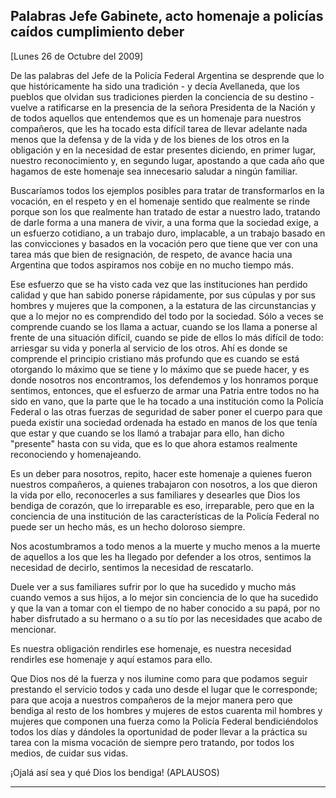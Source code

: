 Palabras Jefe Gabinete, acto homenaje a policías caídos cumplimiento deber
--------------------------------------------------------------------------

[Lunes 26 de Octubre del 2009]

De las palabras del Jefe de la Policía Federal Argentina se desprende
que lo que históricamente ha sido una tradición - y decía Avellaneda,
que los pueblos que olvidan sus tradiciones pierden la conciencia de su
destino - vuelve a ratificarse en la presencia de la señora Presidenta
de la Nación y de todos aquellos que entendemos que es un homenaje para
nuestros compañeros, que les ha tocado esta difícil tarea de llevar
adelante nada menos que la defensa y de la vida y de los bienes de los
otros en la obligación y en la necesidad de estar presentes diciendo, en
primer lugar, nuestro reconocimiento y, en segundo lugar, apostando a
que cada año que hagamos de este homenaje sea innecesario saludar a
ningún familiar.

Buscaríamos todos los ejemplos posibles para tratar de transformarlos en
la vocación, en el respeto y en el homenaje sentido que realmente se
rinde porque son los que realmente han tratado de estar a nuestro lado,
tratando de darle forma a una manera de vivir, a una forma que la
sociedad exige, a un esfuerzo cotidiano, a un trabajo duro, implacable,
a un trabajo basado en las convicciones y basados en la vocación pero
que tiene que ver con una tarea más que bien de resignación, de respeto,
de avance hacia una Argentina que todos aspiramos nos cobije en no mucho
tiempo más.

Ese esfuerzo que se ha visto cada vez que las instituciones han perdido
calidad y que han sabido ponerse rápidamente, por sus cúpulas y por sus
hombres y mujeres que la componen, a la estatura de las circunstancias y
que a lo mejor no es comprendido del todo por la sociedad. Sólo a veces
se comprende cuando se los llama a actuar, cuando se los llama a ponerse
al frente de una situación difícil, cuando se pide de ellos lo más
difícil de todo: arriesgar su vida y ponerla al servicio de los otros.
Ahí es donde se comprende el principio cristiano más profundo que es
cuando se está otorgando lo máximo que se tiene y lo máximo que se puede
hacer, y es donde nosotros nos encontramos, los defendemos y los
honramos porque sentimos, entonces, que el esfuerzo de armar una Patria
entre todos no ha sido en vano, que la parte que le ha tocado a una
institución como la Policía Federal o las otras fuerzas de seguridad de
saber poner el cuerpo para que pueda existir una sociedad ordenada ha
estado en manos de los que tenía que estar y que cuando se los llamó a
trabajar para ello, han dicho "presente" hasta con su vida, que es lo
que ahora estamos realmente reconociendo y homenajeando.

Es un deber para nosotros, repito, hacer este homenaje a quienes fueron
nuestros compañeros, a quienes trabajaron con nosotros, a los que dieron
la vida por ello, reconocerles a sus familiares y desearles que Dios los
bendiga de corazón, que lo irreparable es eso, irreparable, pero que en
la conciencia de una institución de las características de la Policía
Federal no puede ser un hecho más, es un hecho doloroso siempre.

Nos acostumbramos a todo menos a la muerte y mucho menos a la muerte de
aquellos a los que les ha llegado por defender a los otros, sentimos la
necesidad de decirlo, sentimos la necesidad de rescatarlo.

Duele ver a sus familiares sufrir por lo que ha sucedido y mucho más
cuando vemos a sus hijos, a lo mejor sin conciencia de lo que ha
sucedido y que la van a tomar con el tiempo de no haber conocido a su
papá, por no haber disfrutado a su hermano o a su tío por las
necesidades que acabo de mencionar.

Es nuestra obligación rendirles ese homenaje, es nuestra necesidad
rendirles ese homenaje y aquí estamos para ello.

Que Dios nos dé la fuerza y nos ilumine como para que podamos seguir
prestando el servicio todos y cada uno desde el lugar que le
corresponde; para que acoja a nuestros compañeros de la mejor manera
pero que bendiga al resto de los hombres y mujeres de estos cuarenta mil
hombres y mujeres que componen una fuerza como la Policía Federal
bendiciéndolos todos los días y dándoles la oportunidad de poder llevar
a la práctica su tarea con la misma vocación de siempre pero tratando,
por todos los medios, de cuidar sus vidas.

¡Ojalá así sea y qué Dios los bendiga! (APLAUSOS)

****
